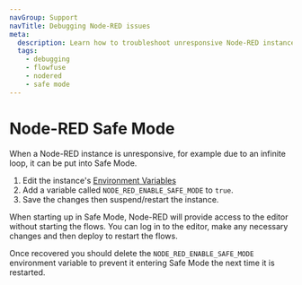 ```yaml
---
navGroup: Support
navTitle: Debugging Node-RED issues
meta:
  description: Learn how to troubleshoot unresponsive Node-RED instances using Safe Mode.
  tags:
    - debugging
    - flowfuse
    - nodered
    - safe mode
---
```


# Node-RED Safe Mode

When a Node-RED instance is unresponsive, for example due to an infinite loop,
it can be put into Safe Mode.

1. Edit the instance's [Environment Variables](/docs/user/envvar.md)
2. Add a variable called `NODE_RED_ENABLE_SAFE_MODE` to `true`.
3. Save the changes then suspend/restart the instance.

When starting up in Safe Mode, Node-RED will provide access to the editor without
starting the flows. You can log in to the editor, make any necessary changes
and then deploy to restart the flows.

Once recovered you should delete the `NODE_RED_ENABLE_SAFE_MODE` environment variable
to prevent it entering Safe Mode the next time it is restarted.